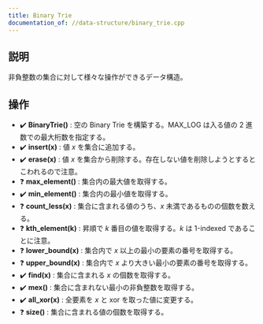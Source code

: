 ```yaml
---
title: Binary Trie
documentation_of: //data-structure/binary_trie.cpp
---
```


## 説明
非負整数の集合に対して様々な操作ができるデータ構造。

## 操作
- :heavy_check_mark: **BinaryTrie()** : 空の Binary Trie を構築する。MAX_LOG は入る値の $2$ 進数での最大桁数を指定する。
- :heavy_check_mark: **insert(x)** : 値 $x$ を集合に追加する。
- :heavy_check_mark: **erase(x)** : 値 $x$ を集合から削除する。存在しない値を削除しようとするとこわれるので注意。
- :question: **max_element()** : 集合内の最大値を取得する。
- :heavy_check_mark: **min_element()** : 集合内の最小値を取得する。
- :question: **count_less(x)** : 集合に含まれる値のうち、$x$ 未満であるものの個数を数える。
- :question: **kth_element(k)** : 昇順で $k$ 番目の値を取得する。$k$ は 1-indexed であることに注意。
- :question: **lower_bound(x)** : 集合内で $x$ 以上の最小の要素の番号を取得する。
- :question: **upper_bound(x)** : 集合内で $x$ より大きい最小の要素の番号を取得する。
- :heavy_check_mark: **find(x)** : 集合に含まれる $x$ の個数を取得する。
- :heavy_check_mark: **mex()** : 集合に含まれない最小の非負整数を取得する。
- :heavy_check_mark: **all_xor(x)** : 全要素を $x$ と xor を取った値に変更する。
- :question: **size()** : 集合に含まれる値の個数を取得する。